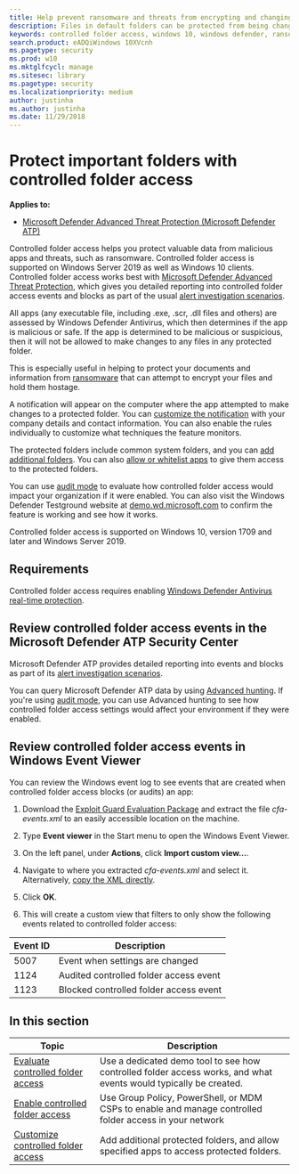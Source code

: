 ```yaml
---
title: Help prevent ransomware and threats from encrypting and changing files
description: Files in default folders can be protected from being changed by malicious apps. This can help prevent ransomware from encrypting your files.
keywords: controlled folder access, windows 10, windows defender, ransomware, protect, files, folders
search.product: eADQiWindows 10XVcnh
ms.pagetype: security
ms.prod: w10
ms.mktglfcycl: manage
ms.sitesec: library
ms.pagetype: security
ms.localizationpriority: medium
author: justinha
ms.author: justinha
ms.date: 11/29/2018
---
```


# Protect important folders with controlled folder access

**Applies to:**

- [Microsoft Defender Advanced Threat Protection (Microsoft Defender ATP)](https://go.microsoft.com/fwlink/p/?linkid=2069559)

Controlled folder access helps you protect valuable data from malicious apps and threats, such as ransomware. Controlled folder access is supported on Windows Server 2019 as well as Windows 10 clients.
Controlled folder access works best with [Microsoft Defender Advanced Threat Protection](../windows-defender-atp/windows-defender-advanced-threat-protection.md), which gives you detailed reporting into controlled folder access events and blocks as part of the usual [alert investigation scenarios](../windows-defender-atp/investigate-alerts-windows-defender-advanced-threat-protection.md).

All apps (any executable file, including .exe, .scr, .dll files and others) are assessed by Windows Defender Antivirus, which then determines if the app is malicious or safe. If the app is determined to be malicious or suspicious, then it will not be allowed to make changes to any files in any protected folder.

This is especially useful in helping to protect your documents and information from [ransomware](https://www.microsoft.com/wdsi/threats/ransomware) that can attempt to encrypt your files and hold them hostage.

A notification will appear on the computer where the app attempted to make changes to a protected folder. You can [customize the notification](customize-attack-surface-reduction.md#customize-the-notification) with your company details and contact information. You can also enable the rules individually to customize what techniques the feature monitors.

The protected folders include common system folders, and you can [add additional folders](customize-controlled-folders-exploit-guard.md#protect-additional-folders). You can also [allow or whitelist apps](customize-controlled-folders-exploit-guard.md#allow-specific-apps-to-make-changes-to-controlled-folders) to give them access to the protected folders.

You can use [audit mode](audit-windows-defender-exploit-guard.md) to evaluate how controlled folder access would impact your organization if it were enabled. You can also visit the Windows Defender Testground website at [demo.wd.microsoft.com](https://demo.wd.microsoft.com?ocid=cx-wddocs-testground) to confirm the feature is working and see how it works.

Controlled folder access is supported on Windows 10, version 1709 and later and Windows Server 2019.

## Requirements

Controlled folder access requires enabling [Windows Defender Antivirus real-time protection](../windows-defender-antivirus/configure-real-time-protection-windows-defender-antivirus.md).

## Review controlled folder access events in the Microsoft Defender ATP Security Center

Microsoft Defender ATP provides detailed reporting into events and blocks as part of its [alert investigation scenarios](../windows-defender-atp/investigate-alerts-windows-defender-advanced-threat-protection.md). 

You can query Microsoft Defender ATP data by using [Advanced hunting](https://docs.microsoft.com/en-us/windows/security/threat-protection/windows-defender-atp/advanced-hunting-windows-defender-advanced-threat-protection). If you're using [audit mode](audit-windows-defender-exploit-guard.md), you can use Advanced hunting to see how controlled folder access settings would affect your environment if they were enabled.

## Review controlled folder access events in Windows Event Viewer

You can review the Windows event log to see events that are created when controlled folder access blocks (or audits) an app:

1. Download the [Exploit Guard Evaluation Package](https://aka.ms/mp7z2w) and extract the file *cfa-events.xml* to an easily accessible location on the machine.

2. Type **Event viewer** in the Start menu to open the Windows Event Viewer.

3. On the left panel, under **Actions**, click **Import custom view...**.
   
4. Navigate to where you extracted *cfa-events.xml* and select it. Alternatively, [copy the XML directly](event-views-exploit-guard.md).

4. Click **OK**.

5. This will create a custom view that filters to only show the following events related to controlled folder access:

Event ID | Description
-|-
5007 | Event when settings are changed
1124 | Audited controlled folder access event
1123 | Blocked controlled folder access event


 ## In this section

Topic | Description 
---|---
[Evaluate controlled folder access](evaluate-controlled-folder-access.md) | Use a dedicated demo tool to see how controlled folder access works, and what events would typically be created.
[Enable controlled folder access](enable-controlled-folders-exploit-guard.md) | Use Group Policy, PowerShell, or MDM CSPs to enable and manage controlled folder access in your network
[Customize controlled folder access](customize-controlled-folders-exploit-guard.md) | Add additional protected folders, and allow specified apps to access protected folders.
